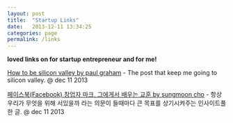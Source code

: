```yaml
---
layout: post
title:  "Startup Links"
date:   2013-12-11 13:34:25
categories: page
permalink: /links
---
```


**loved links on for startup entrepreneur and for me!**

<a href="http://paulgraham.com/siliconvalley.html">How to be silicon valley by paul graham</a> - The post that keep 
me going to silicon valley. @ dec 11 2013

<a href="http://sungmooncho.com/2010/04/21/facebook/">페이스북(Facebook) 창업자 마크, 그에게서 배우는 교훈 by sungmoon cho</a> - 
항상 우리가 무엇을 위해 서있을까 라는 의문이 들때마다 큰 목표를 상기시켜주는 인사이트풀한 글. @ dec 11 2013
